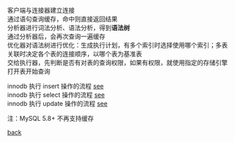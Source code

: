 客户端与连接器建立连接  
通过语句查询缓存，命中则直接返回结果  
分析器进行词法分析、语法分析，得到**语法树**  
通过分析器后，会再次查询一遍缓存  
优化器对语法树进行优化：生成执行计划，有多个索引时选择使用哪个索引；多表关联时决定各个表的连接顺序，以哪个表为基准表  
交给执行器，先判断是否有对表的查询权限，如果有权限，就使用指定的存储引擎打开表开始查询  

innodb 执行 insert 操作的流程 [see](7/1.md)  
innodb 执行 select 操作的流程 [see](7/2.md)  
innodb 执行 update 操作的流程 [see](7/3.md)  

注：MySQL 5.8+ 不再支持缓存  

[back](../12.md)  